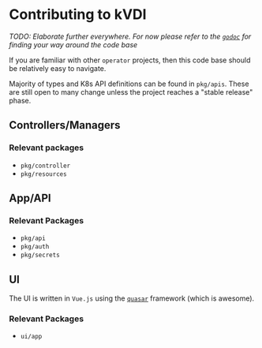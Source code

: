 # Contributing to kVDI

_TODO: Elaborate further everywhere. For now please refer to the [`godoc`](https://pkg.go.dev/github.com/tinyzimmer/kvdi) for finding your way around the code base_

If you are familiar with other `operator` projects, then this code base should be relatively easy to navigate.

Majority of types and K8s API definitions can be found in `pkg/apis`. These are still open to many change unless the project reaches a "stable release" phase.

## Controllers/Managers

### Relevant packages

  - `pkg/controller`
  - `pkg/resources`

## App/API

### Relevant Packages

  - `pkg/api`
  - `pkg/auth`
  - `pkg/secrets`

## UI

The UI is written in `Vue.js` using the [`quasar`](https://quasar.dev/) framework (which is awesome).

### Relevant Packages

  - `ui/app`
